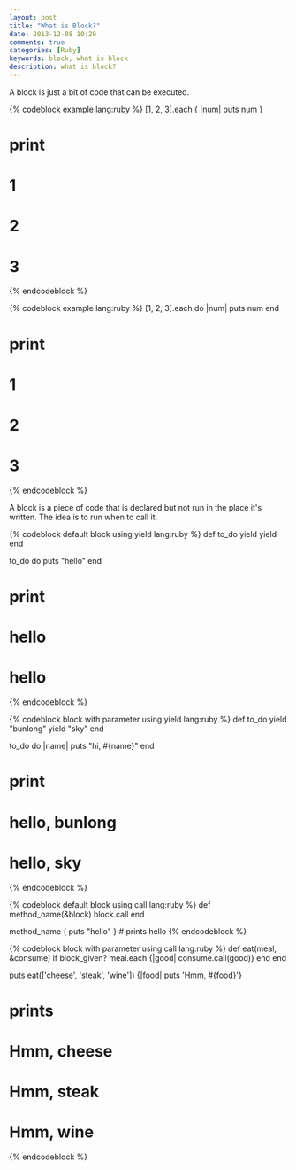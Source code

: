 ```yaml
---
layout: post
title: "What is Block?"
date: 2013-12-08 10:29
comments: true
categories: [Ruby]
keywords: block, what is block
description: what is block?
---
```


<!-- **Content start here** -->
<p>
  A block is just a bit of code that can be executed. 
</p>
{% codeblock example lang:ruby %}
[1, 2, 3].each { |num| puts num }

# print
# 1
# 2
# 3
{% endcodeblock %}

{% codeblock example lang:ruby %}
[1, 2, 3].each do |num|
  puts num
end

# print
# 1
# 2
# 3
{% endcodeblock %}

<p>
  A block is a piece of code that is declared but not run in the place it's written. 
  The idea is to run when to call it.
</p>
{% codeblock default block using yield lang:ruby %}
def to_do
  yield
  yield
end

to_do do
  puts "hello"
end

# print
# hello
# hello
{% endcodeblock %}

{% codeblock block with parameter using yield lang:ruby %}
def to_do
  yield "bunlong"
  yield "sky"
end

to_do do |name|
  puts "hi, #{name}"
end

# print
# hello, bunlong
# hello, sky
{% endcodeblock %}

{% codeblock default block using call lang:ruby %}
def method_name(&block)
  block.call
end

method_name { puts "hello" } # prints hello
{% endcodeblock %}

{% codeblock block with parameter using call lang:ruby %}
def eat(meal, &consume)
  if block_given?
    meal.each {|good| consume.call(good)}
  end
end

puts eat(['cheese', 'steak', 'wine']) {|food| puts 'Hmm, #{food}'}

# prints
# Hmm, cheese
# Hmm, steak
# Hmm, wine
{% endcodeblock %}